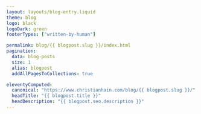 ```yaml
---
layout: layouts/blog-entry.liquid
theme: blog
logo: black
logoDark: green
footerTypes: ["written-by-human"]

permalink: blog/{{ blogpost.slug }}/index.html
pagination:
  data: blog-posts
  size: 1
  alias: blogpost
  addAllPagesToCollections: true

eleventyComputed:
  canonical: "https://www.christianhain.com/blog/{{ blogpost.slug }}/"
  headTitle: "{{ blogpost.title }}"
  headDescription: "{{ blogpost.seo.description }}"
---
```


